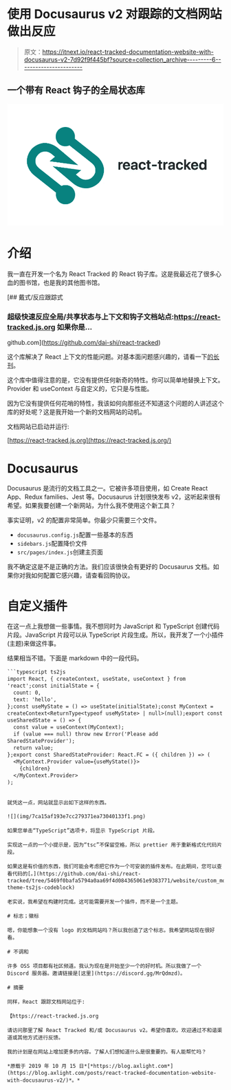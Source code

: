 # 使用 Docusaurus v2 对跟踪的文档网站做出反应

> 原文：<https://itnext.io/react-tracked-documentation-website-with-docusaurus-v2-7d92f9f445bf?source=collection_archive---------6----------------------->

## 一个带有 React 钩子的全局状态库

![](img/42f351ea6ffcdf1873eaef9bdc346505.png)

# 介绍

我一直在开发一个名为 React Tracked 的 React 钩子库。这是我最近花了很多心血的图书馆，也是我的其他图书馆。

[](https://github.com/dai-shi/react-tracked) [## 戴式/反应跟踪式

### 超级快速反应全局/共享状态与上下文和钩子文档站点:https://react-tracked.js.org 如果你是…

github.com](https://github.com/dai-shi/react-tracked) 

这个库解决了 React 上下文的性能问题。对基本面问题感兴趣的，请看一下[的长刊](https://github.com/facebook/react/issues/14110)。

这个库中值得注意的是，它没有提供任何新奇的特性。你可以简单地替换上下文。Provider 和 useContext 与自定义的，它只是与性能。

因为它没有提供任何花哨的特性，我该如何向那些还不知道这个问题的人讲述这个库的好处呢？这是我开始一个新的文档网站的动机。

文档网站已启动并运行:

[https://react-tracked.js.org](https://react-tracked.js.org/)

# Docusaurus

Docusaurus 是流行的文档工具之一。它被许多项目使用，如 Create React App、Redux families、Jest 等。Docusaurus 计划很快发布 v2，这听起来很有希望。如果我要创建一个新网站，为什么我不使用这个新工具？

事实证明，v2 的配置非常简单。你最少只需要三个文件。

*   `docusaurus.config.js`配置一些基本的东西
*   `sidebars.js`配置降价文件
*   `src/pages/index.js`创建主页面

我不确定这是不是正确的方法。我们应该很快会有更好的 Docusaurus 文档。如果你对我如何配置它感兴趣，请查看回购协议。

# 自定义插件

在这一点上我想做一些事情。我不想同时为 JavaScript 和 TypeScript 创建代码片段。JavaScript 片段可以从 TypeScript 片段生成。所以，我开发了一个小插件(主题)来做这件事。

结果相当不错。下面是 markdown 中的一段代码。

```
```typescript ts2js
import React, { createContext, useState, useContext } from 'react';const initialState = {
  count: 0,
  text: 'hello',
};const useMyState = () => useState(initialState);const MyContext = createContext<ReturnType<typeof useMyState> | null>(null);export const useSharedState = () => {
  const value = useContext(MyContext);
  if (value === null) throw new Error('Please add SharedStateProvider');
  return value;
};export const SharedStateProvider: React.FC = ({ children }) => (
  <MyContext.Provider value={useMyState()}>
    {children}
  </MyContext.Provider>
);
```
```

就凭这一点，网站就显示出如下这样的东西。

![](img/7ca15af193e7cc279371ea73040133f1.png)

如果您单击“TypeScript”选项卡，将显示 TypeScript 片段。

实现这一点的一个小提示是，因为“tsc”不保留空格，所以 prettier 用于重新格式化代码片段。

如果这是有价值的东西，我们可能会考虑把它作为一个可安装的插件发布。在此期间，您可以查看代码的[。](https://github.com/dai-shi/react-tracked/tree/5469f0bafa5794a0aa69f4d084365061e9383771/website/custom_modules/docusaurus-theme-ts2js-codeblock)

老实说，我希望在构建时完成。这可能需要开发一个插件，而不是一个主题。

# 标志；徽标

嗯，你能想象一个没有 logo 的文档网站吗？所以我创造了这个标志。我希望网站现在很好看。

# 不调和

许多 OSS 项目都有社区频道。我认为现在是开始至少一个的好时机。所以我做了一个 Discord 服务器。邀请链接是[这里](https://discord.gg/MrQdmzd)。

# 摘要

同样，React 跟踪文档网站位于:

【https://react-tracked.js.org 

请访问那里了解 React Tracked 和/或 Docusaurus v2。希望你喜欢。欢迎通过不和谐渠道或其他方式进行反馈。

我的计划是在网站上增加更多的内容。了解人们想知道什么是很重要的。有人能帮忙吗？

*原载于 2019 年 10 月 15 日*[*https://blog.axlight.com*](https://blog.axlight.com/posts/react-tracked-documentation-website-with-docusaurus-v2/)*。*